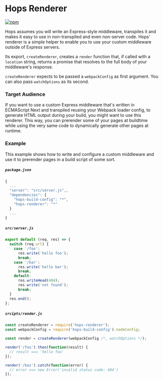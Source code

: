 # Hops Renderer

[![npm](https://img.shields.io/npm/v/hops-renderer.svg)](https://www.npmjs.com/package/hops-renderer)

Hops assumes you will write an Express-style middleware, transpiles it and makes it easy to use in non-transpiled and even non-server code. Hops' renderer is a simple helper to enable you to use your custom middleware outside of Express servers.

Its export, `createRenderer`, creates a `render` function that, if called with a `location` string, returns a promise that resolves to the full body of your middleware's response.

`createRenderer` expects to be passed a `webpackConfig` as first argument. You can also pass `watchOptions` as its second.

### Target Audience

If you want to use a custom Express middleware that's written in ECMAScript Next and transpiled reusing your Webpack loader config, to generate HTML output during your build, you might want to use this renderer. This way, you can prerender some of your pages at buildtime while using the very same code to dynamically generate other pages at runtime.

### Example

This example shows how to write and configure a custom middleware and use it to prerender pages in a build script of some sort.

##### `package.json`

```javascript
{
  ...
  "server": "src/server.js",,
  "dependencies": {
    "hops-build-config": "*",
    "hops-renderer": "*"
  }
  ...
}
```

##### `src/server.js`

```javascript
export default (req, res) => {
  switch (req.url) {
    case '/foo':
      res.write('hello foo');
      break;
    case '/bar':
      res.write('hello bar');
      break;
    default:
      res.writeHead(404);
      res.write('not found');
      break;
  }
  res.end();
};
```

##### `srcipts/render.js`

```javascript
const createRenderer = require('hops-renderer');
const webpackConfig = require('hops-build-config').nodeConfig;

const render = createRenderer(webpackConfig /*, watchOptions */);

render('/foo').then(function(result) {
  // result === 'hello foo'
});

render('/baz').catch(function(error) {
  // error === new Error('invalid status code: 404')
});
```
